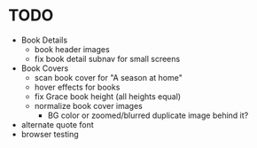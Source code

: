 # TODO

- Book Details
  - book header images
  - fix book detail subnav for small screens
- Book Covers
  - scan book cover for "A season at home"
  - hover effects for books
  - fix Grace book height (all heights equal)
  - normalize book cover images
    - BG color or zoomed/blurred duplicate image behind it?
- alternate quote font
- browser testing
